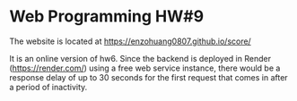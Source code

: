 # Web Programming HW#9

The website is located at https://enzohuang0807.github.io/score/

It is an online version of hw6. 
Since the backend is deployed in Render (https://render.com/) using a free web service instance, there would be a response delay of up to 30 seconds for the first request that comes in after a period of inactivity.
